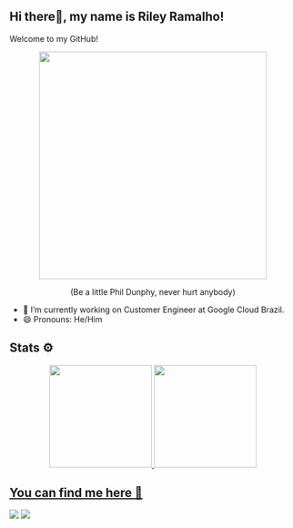 ## Hi there👋, my name is Riley Ramalho!

Welcome to my GitHub!

<div align="center">

<img  height="400" width="400"  src="https://c.tenor.com/eoP4KDwExdcAAAAM/phil-dunphy-ty-burrell.gif"> 

</p>
(Be a little Phil Dunphy, never hurt anybody)
</p>

</div>

<div>
</p>

- 🔭 I’m currently working on Customer Engineer at Google Cloud Brazil.
- 😄 Pronouns: He/Him
</div>

## Stats ⚙

<div align="center">
  <a href="https://github.com/rileyramalho">
  <img height="180em" src="https://github-readme-stats.vercel.app/api?username=rileyramalho&show_icons=true&theme=dark&include_all_commits=true&count_private=true"/>
  <img height="180em" src="https://github-readme-stats.vercel.app/api/top-langs/?username=rileyramalho&layout=compact&langs_count=7&theme=radical"/>
</div>

## You can find me here 🔭

<div>

<a href="mailto:rileym.ramalho@gmail.com" target="_blank"><img src="https://img.shields.io/badge/Gmail-D14836?style=for-the-badge&logo=gmail&logoColor=white"></a>
<a href="https://www.linkedin.com/in/rileyramalho/" target="_blank"><img src="https://img.shields.io/badge/LinkedIn-0077B5?style=for-the badge&logo=linkedin&logoColor=white">


</div>
